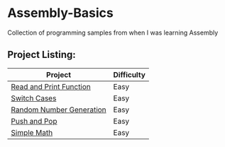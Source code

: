 # Assembly-Basics

Collection of programming samples from when I was learning Assembly

## Project Listing:
| Project | Difficulty |
| - | - |
|  [Read and Print Function](https://github.com/Wuydts/Assembly-Basics/blob/master/Assembly%20Basics/read-print-func/read-print-func.asm) |  Easy | 
|  [Switch Cases](https://github.com/Wuydts/Assembly-Basics/blob/master/Assembly%20Basics/switchcase/switchcase.asm) |  Easy | 
|  [Random Number Generation](https://github.com/Wuydts/Assembly-Basics/blob/master/Assembly%20Basics/randomgen/randomgen.asm) |  Easy | 
 [Push and Pop](https://github.com/Wuydts/Assembly-Basics/blob/master/Assembly%20Basics/push-pop/push-pop.asm) |  Easy | 
|  [Simple Math](https://github.com/Wuydts/Assembly-Basics/blob/master/Assembly%20Basics/simple_math/simple_math.asm) |  Easy | 
